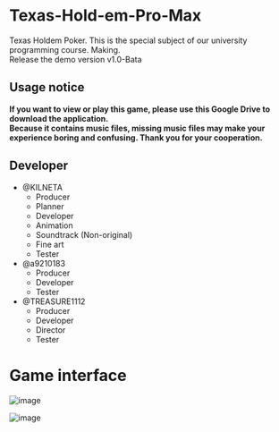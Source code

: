 # Texas-Hold-em-Pro-Max  
Texas Holdem Poker.  This is the special subject of our university programming course. Making.  
Release the demo version v1.0-Bata
  
## Usage notice  
**If you want to view or play this game, please use this Google Drive to download the application.  
Because it contains music files, missing music files may make your experience boring and confusing. Thank you for your cooperation.**  

## Developer  
* @KILNETA   
  * Producer
  * Planner
  * Developer
  * Animation
  * Soundtrack (Non-original)
  * Fine art
  * Tester
* @a9210183  
  * Producer
  * Developer
  * Tester
* @TREASURE1112
  * Producer
  * Developer
  * Director
  * Tester
  
# Game interface 
  
![image](https://user-images.githubusercontent.com/47145154/122651078-16d8a480-d169-11eb-88eb-3560d21ac356.png)  
  
![image](https://user-images.githubusercontent.com/47145154/122650615-8c8f4100-d166-11eb-93d7-a6b1c7c4c60a.png)  
  
